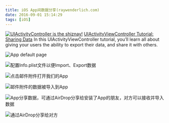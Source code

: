 ```yaml
---
title: iOS App间数据分享(raywenderlich.com)
date: 2016-09-01 15:14:29
tags: [iOS]
---
```


[![UIActivityController is the shiznay!](https://cdn4.raywenderlich.com/wp-content/uploads/2016/08/SharingData-Feature-250x250.png)](https://www.raywenderlich.com/133825/uiactivityviewcontroller-tutorial)
[UIActivityViewController Tutorial: Sharing Data](https://www.raywenderlich.com/133825/uiactivityviewcontroller-tutorial)
In this UIActivityViewController tutorial, you’ll learn all about giving your users the ability to export their data, and share it with others.


![App default page](http://upload-images.jianshu.io/upload_images/267318-7660b76285f01c23.png?imageMogr2/auto-orient/strip%7CimageView2/2/w/1240)


![配置Info.plist文件以便Import、Export数据](http://upload-images.jianshu.io/upload_images/267318-010757088323556f.png?imageMogr2/auto-orient/strip%7CimageView2/2/w/1240)


![点击邮件附件打开我们的App](http://upload-images.jianshu.io/upload_images/267318-6d55ac0d84dda94e.png?imageMogr2/auto-orient/strip%7CimageView2/2/w/1240)



![邮件附件的数据被导入到App](http://upload-images.jianshu.io/upload_images/267318-b819dfc23f9f2765.png?imageMogr2/auto-orient/strip%7CimageView2/2/w/1240)


![App分享数据，可通过AirDrop分享给安装了App的朋友，对方可以接收并导入数据](http://upload-images.jianshu.io/upload_images/267318-cb2278027aeb8e81.png?imageMogr2/auto-orient/strip%7CimageView2/2/w/1240)



![通过AirDrop分享给对方](http://upload-images.jianshu.io/upload_images/267318-927da55f9b38954d.png?imageMogr2/auto-orient/strip%7CimageView2/2/w/1240)